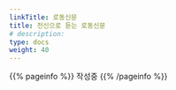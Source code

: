 ```yaml
---
linkTitle: 로동신문
title: 전신으로 듣는 로동신문
# description: 
type: docs
weight: 40
---
```


{{% pageinfo %}}
작성중
{{% /pageinfo %}} 